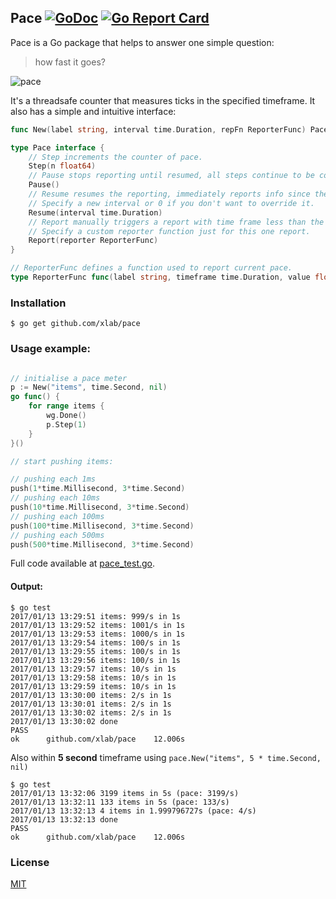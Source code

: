 ## Pace [![GoDoc](https://godoc.org/github.com/xlab/pace?status.svg)](https://godoc.org/github.com/xlab/pace) [![Go Report Card](http://goreportcard.com/badge/github.com/xlab/pace)](http://goreportcard.com/report/github.com/xlab/pace)

Pace is a Go package that helps to answer one simple question:

> how fast it goes?

![pace](https://cl.ly/2P163D3Q0O03/pace.gif)

It's a threadsafe counter that measures ticks in the specified timeframe. It also has a simple and intuitive interface:

```go
func New(label string, interval time.Duration, repFn ReporterFunc) Pace

type Pace interface {
    // Step increments the counter of pace.
    Step(n float64)
    // Pause stops reporting until resumed, all steps continue to be counted.
    Pause()
    // Resume resumes the reporting, immediately reports info since the last tick.
    // Specify a new interval or 0 if you don't want to override it.
    Resume(interval time.Duration)
    // Report manually triggers a report with time frame less than the defined interval.
    // Specify a custom reporter function just for this one report.
    Report(reporter ReporterFunc)
}

// ReporterFunc defines a function used to report current pace.
type ReporterFunc func(label string, timeframe time.Duration, value float64)
```

### Installation

```
$ go get github.com/xlab/pace
```

### Usage example:

```go

// initialise a pace meter
p := New("items", time.Second, nil)
go func() {
    for range items {
        wg.Done()
        p.Step(1)
    }
}()

// start pushing items:

// pushing each 1ms
push(1*time.Millisecond, 3*time.Second)
// pushing each 10ms
push(10*time.Millisecond, 3*time.Second)
// pushing each 100ms
push(100*time.Millisecond, 3*time.Second)
// pushing each 500ms
push(500*time.Millisecond, 3*time.Second)
```

Full code available at [pace_test.go](/pace_test.go).

#### Output:

```
$ go test
2017/01/13 13:29:51 items: 999/s in 1s
2017/01/13 13:29:52 items: 1001/s in 1s
2017/01/13 13:29:53 items: 1000/s in 1s
2017/01/13 13:29:54 items: 100/s in 1s
2017/01/13 13:29:55 items: 100/s in 1s
2017/01/13 13:29:56 items: 100/s in 1s
2017/01/13 13:29:57 items: 10/s in 1s
2017/01/13 13:29:58 items: 10/s in 1s
2017/01/13 13:29:59 items: 10/s in 1s
2017/01/13 13:30:00 items: 2/s in 1s
2017/01/13 13:30:01 items: 2/s in 1s
2017/01/13 13:30:02 items: 2/s in 1s
2017/01/13 13:30:02 done
PASS
ok      github.com/xlab/pace    12.006s
```

Also within **5 second** timeframe using `pace.New("items", 5 * time.Second, nil)`

```
$ go test
2017/01/13 13:32:06 3199 items in 5s (pace: 3199/s)
2017/01/13 13:32:11 133 items in 5s (pace: 133/s)
2017/01/13 13:32:13 4 items in 1.999796727s (pace: 4/s)
2017/01/13 13:32:13 done
PASS
ok      github.com/xlab/pace    12.006s
```

### License

[MIT](/LICENSE.txt)
